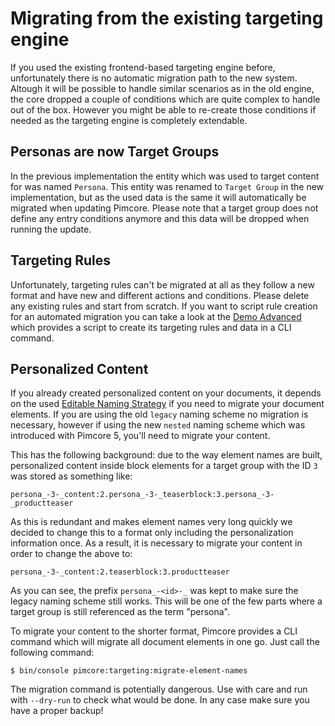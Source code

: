 # Migrating from the existing targeting engine

If you used the existing frontend-based targeting engine before, unfortunately there is no automatic migration path to the
new system. Altough it will be possible to handle similar scenarios as in the old engine, the core dropped a couple of
conditions which are quite complex to handle out of the box. However you might be able to re-create those conditions 
if needed as the targeting engine is completely extendable.

## Personas are now Target Groups

In the previous implementation the entity which was used to target content for was named `Persona`. This entity was renamed
to `Target Group` in the new implementation, but as the used data is the same it will automatically be migrated when updating
Pimcore. Please note that a target group does not define any entry conditions anymore and this data will be dropped when
running the update.

## Targeting Rules

Unfortunately, targeting rules can't be migrated at all as they follow a new format and have new and different actions 
and conditions. Please delete any existing rules and start from scratch. If you want to script rule creation for an automated
migration you can take a look at the [Demo Advanced](https://github.com/pimcore/demo-ecommerce/blob/master/src/AppBundle/Command/CreateTargetingDataCommand.php)
which provides a script to create its targeting rules and data in a CLI command.

## Personalized Content

If you already created personalized content on your documents, it depends on the used [Editable Naming Strategy](../../03_Documents/13_Editable_Naming_Strategies.md)
if you need to migrate your document elements. If you are using the old `legacy` naming scheme no migration is necessary,
however if using the new `nested` naming scheme which was introduced with Pimcore 5, you'll need to migrate your content.

This has the following background: due to the way element names are built, personalized content inside block elements for
a target group with the ID `3` was stored as something like:

    persona_-3-_content:2.persona_-3-_teaserblock:3.persona_-3-_productteaser
    
As this is redundant and makes element names very long quickly we decided to change this to a format only including the
personalization information once. As a result, it is necessary to migrate your content in order to change the above to:

    persona_-3-_content:2.teaserblock:3.productteaser
    
As you can see, the prefix `persona_-<id>-_` was kept to make sure the legacy naming scheme still works. This will be one
of the few parts where a target group is still referenced as the term "persona".

To migrate your content to the shorter format, Pimcore provides a CLI command which will migrate all document elements
in one go. Just call the following command:

    $ bin/console pimcore:targeting:migrate-element-names
    
<div class="alert alert-warning">
The migration command is potentially dangerous. Use with care and run with <code>--dry-run</code> to check what would be done.
In any case make sure you have a proper backup!
</div>
